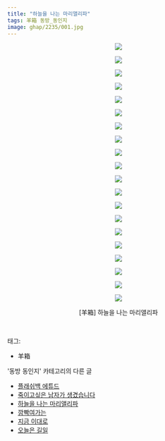 ```yaml
---
title: "하늘을 나는 마리앨리파"
tags: 羊箱 동방_동인지
image: ghap/2235/001.jpg
---
```

<div class="article">
<p style="text-align: center; clear: none; float: none;"><img src="{{ site.nasurl }}/ghap/2235/001.jpg"/></p>
<p style="text-align: center; clear: none; float: none;"><img src="{{ site.nasurl }}/ghap/2235/002.jpg"/></p>
<p style="text-align: center; clear: none; float: none;"><img src="{{ site.nasurl }}/ghap/2235/003.jpg"/></p>
<p style="text-align: center; clear: none; float: none;"><img src="{{ site.nasurl }}/ghap/2235/004.jpg"/></p>
<p style="text-align: center; clear: none; float: none;"><img src="{{ site.nasurl }}/ghap/2235/005.jpg"/></p>
<p style="text-align: center; clear: none; float: none;"><img src="{{ site.nasurl }}/ghap/2235/006.jpg"/></p>
<p style="text-align: center; clear: none; float: none;"><img src="{{ site.nasurl }}/ghap/2235/007.jpg"/></p>
<p style="text-align: center; clear: none; float: none;"><img src="{{ site.nasurl }}/ghap/2235/008.jpg"/></p>
<p style="text-align: center; clear: none; float: none;"><img src="{{ site.nasurl }}/ghap/2235/009.jpg"/></p>
<p style="text-align: center; clear: none; float: none;"><img src="{{ site.nasurl }}/ghap/2235/010.jpg"/></p>
<p style="text-align: center; clear: none; float: none;"><img src="{{ site.nasurl }}/ghap/2235/011.jpg"/></p>
<p style="text-align: center; clear: none; float: none;"><img src="{{ site.nasurl }}/ghap/2235/012.jpg"/></p>
<p style="text-align: center; clear: none; float: none;"><img src="{{ site.nasurl }}/ghap/2235/013.jpg"/></p>
<p style="text-align: center; clear: none; float: none;"><img src="{{ site.nasurl }}/ghap/2235/014.jpg"/></p>
<p style="text-align: center; clear: none; float: none;"><img src="{{ site.nasurl }}/ghap/2235/015.jpg"/></p>
<p style="text-align: center; clear: none; float: none;"><img src="{{ site.nasurl }}/ghap/2235/016.jpg"/></p>
<p style="text-align: center; clear: none; float: none;"><img src="{{ site.nasurl }}/ghap/2235/017.jpg"/></p>
<p style="text-align: center; clear: none; float: none;"><img src="{{ site.nasurl }}/ghap/2235/018.jpg"/></p>
<p style="text-align: center; clear: none; float: none;"><img src="{{ site.nasurl }}/ghap/2235/019.jpg"/></p>
<p style="text-align: center; clear: none; float: none;"><img src="{{ site.nasurl }}/ghap/2235/020.jpg"/></p>
<p style="text-align: center; clear: none; float: none;">[羊箱] 하늘을 나는 마리앨리파</p>
<p><br/></p>
</div><div class="tagTrail">
<p>태그: </p>
<ul>
<li>羊箱</li>
</ul>
</div><div class="another">
<p>'동방 동인지' 카테고리의 다른 글</p>
<ul>
<li><a href="/2016-09-20-ghap_2238">플래쉬백 에튜드</a></li>
<li><a href="/2016-09-20-ghap_2236">죽이고싶은 남자가 생겼습니다</a></li>
<li><a href="/2016-09-20-ghap_2235">하늘을 나는 마리앨리파</a></li>
<li><a href="/2016-09-19-ghap_2234">깜빡여가는</a></li>
<li><a href="/2016-09-19-ghap_2232">지금 이대로</a></li>
<li><a href="/2016-09-19-ghap_2231">오늘은 길일</a></li>
</ul>
</div><div class="cb_module cb_fluid">
<div class="cb_wrt cb_profile">
</div><!-- commentList close -->
</div>